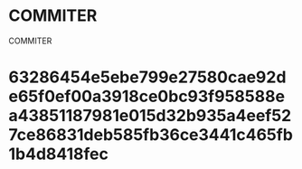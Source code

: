 # COMMITER
COMMITER






# 63286454e5ebe799e27580cae92de65f0ef00a3918ce0bc93f958588ea43851187981e015d32b935a4eef527ce86831deb585fb36ce3441c465fb1b4d8418fec
